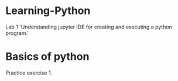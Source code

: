 # Learning-Python
Lab 1 'Understanding jupyter IDE for creating and executing a python program.'
# Basics of python
Practice exercise 1.
